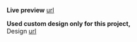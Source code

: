 **Live preview**
[url](https://gs-landing-react.vercel.app/)

**Used custom design only for this project,**\
Design [url](https://xd.adobe.com/view/f7c303a5-ed14-45c2-9fbb-4f74fd6501ed-a290/)
